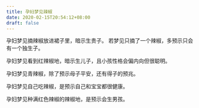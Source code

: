 ```yaml
---
title: 孕妇梦见辣椒
date: 2020-02-15T20:54:12+08:00
draft: false
---
```


孕妇梦见摘辣椒放进裙子里，暗示生贵子。
若梦见只摘了一个辣椒，多预示只会有一个独生子。

孕妇梦见看到红辣椒地，暗示生儿子，且小孩性格会偏内向但很聪明。

孕妇梦见青辣椒，除了预示母子平安，还有得子的预兆。

孕妇梦见自己吃辣椒，是预示自己和宝宝都很健康。

孕妇梦见种满红色辣椒的辣椒地，是预示会生男孩。
